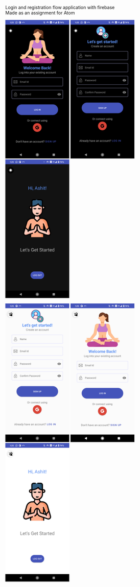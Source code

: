 Login and registration flow application with firebase <br/>
Made as an assignment for Atom<br/>
<p>
  <img src="https://github.com/captain-nemo1/Atom-LoginApp/blob/main/AppPhotos/dark1.png" width="200" title="hover text">
  <img src="https://github.com/captain-nemo1/Atom-LoginApp/blob/main/AppPhotos/dark2.png" width="200">
  <img src="https://github.com/captain-nemo1/Atom-LoginApp/blob/main/AppPhotos/dark3.png" width="200">
</p>
<p>
  <img src="https://github.com/captain-nemo1/Atom-LoginApp/blob/main/AppPhotos/light1.png" width="200" title="hover text">
  <img src="https://github.com/captain-nemo1/Atom-LoginApp/blob/main/AppPhotos/light2.png" width="200">
  <img src="https://github.com/captain-nemo1/Atom-LoginApp/blob/main/AppPhotos/light3.png" width="200">
</p>
